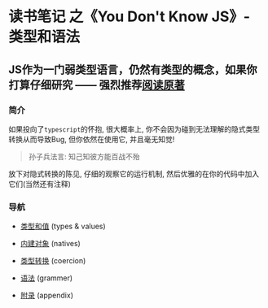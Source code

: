 # 读书笔记 之《You Don't Know JS》- 类型和语法

## JS作为一门弱类型语言，仍然有类型的概念，如果你打算仔细研究 —— 强烈推荐[阅读原著](https://github.com/getify/You-Dont-Know-JS/blob/master/types%20&%20grammar/README.md#you-dont-know-js-types--grammar "You Don't Know JS")

### 简介
如果投向了`typescript`的怀抱, 很大概率上, 你不会因为碰到无法理解的隐式类型转换从而导致Bug, 但你依然在使用它, 并且毫无知觉!

>孙子兵法言: 知己知彼方能百战不殆

放下对隐式转换的陈见, 仔细的观察它的运行机制, 然后优雅的在你的代码中加入它们(当然还有注释)

### 导航
- [类型和值](/types%20%26%20values.md) (types & values)

- [内建对象](/natives.md) (natives)

- [类型转换](/coercion.md) (coercion)

- [语法](/grammer.md) (grammer)

- [附录](/appendix.md) (appendix)